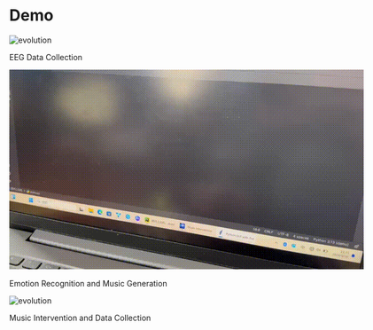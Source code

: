 # Demo

<img src="files/1.gif" alt="evolution" style="max-width:none;">
<p class="caption">EEG Data Collection</p>

<img src="files/2.gif" alt="evolution" style="max-width:none;">
<p class="caption">Emotion Recognition and Music Generation</p>

<img src="files/3.gif" alt="evolution" style="max-width:none;">
<p class="caption">Music Intervention and Data Collection</p>
